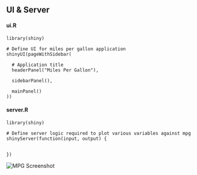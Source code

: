 
## UI & Server


#### ui.R
<pre><code class="r">library(shiny)

# Define UI for miles per gallon application
shinyUI(pageWithSidebar(

  # Application title
  headerPanel(&quot;Miles Per Gallon&quot;),

  sidebarPanel(),

  mainPanel()
))
</code></pre>

#### server.R
<pre><code class="r">library(shiny)

# Define server logic required to plot various variables against mpg
shinyServer(function(input, output) {


})
</code></pre>


![MPG Screenshot](screenshots/mpg-empty.png)
